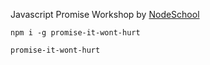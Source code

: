 Javascript Promise Workshop by [NodeSchool](https://nodeschool.io/)

```npm i -g promise-it-wont-hurt```

```promise-it-wont-hurt```
